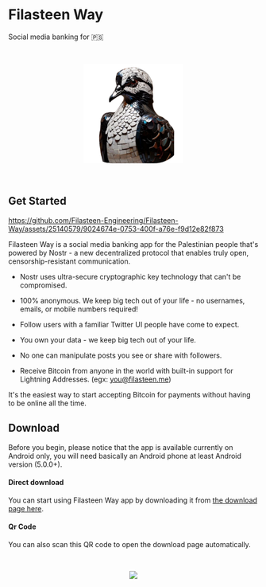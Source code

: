 # Filasteen Way

Social media banking for 🇵🇸

<br>

<p align="center">
<img src="./assets/icon_rounded.png" width="200" />
</p>

<br>

## Get Started

<p align="center" width="50">
  
https://github.com/Filasteen-Engineering/Filasteen-Way/assets/25140579/9024674e-0753-400f-a76e-f9d12e82f873

</p>

Filasteen Way is a social media banking app for the Palestinian people that's powered by Nostr - a new decentralized protocol that enables truly open, censorship-resistant communication.

- Nostr uses ultra-secure cryptographic key technology that can't be compromised.

- 100% anonymous.  We keep big tech out of your life - no usernames, emails, or mobile numbers required!

- Follow users with a familiar Twitter UI people have come to expect.

- You own your data - we keep big tech out of your life.

- No one can manipulate posts you see or share with followers.

- Receive Bitcoin from anyone in the world with built-in support for Lightning Addresses. (egx: you@filasteen.me)


It's the easiest way to start accepting Bitcoin for payments without having to be online all the time.

## Download

Before you begin, please notice that the app is available currently on Android only, you will need basically an Android phone at least Android version (5.0.0+).

#### Direct download

You can start using Filasteen Way app by downloading it from [the download page here](https://github.com/Filasteen-Engineering/Filasteen-Way/releases/tag/v0.8.4).

#### Qr Code

You can also scan this QR code to open the download page automatically.

<br>

<p align="center">
<img src="https://github.com/Filasteen-Engineering/Filasteen-Way/assets/25140579/04f05eb6-a245-4b70-b2e9-596a0cb33b34" width="300" />
</p>
